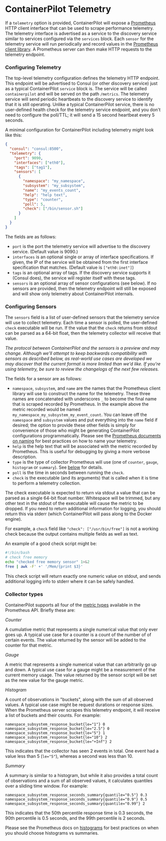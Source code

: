 # ContainerPilot Telemetry

If a `telemetry` option is provided, ContainerPilot will expose a [Prometheus](http://prometheus.io) HTTP client interface that can be used to scrape performance telemetry. The telemetry interface is advertised as a service to the discovery service similar to services configured via the `services` block. Each `sensor` for the telemetry service will run periodically and record values in the [Prometheus client library](https://github.com/prometheus/client_golang). A Prometheus server can then make HTTP requests to the telemetry endpoint.

### Configuring Telemetry

The top-level telemetry configuration defines the telemetry HTTP endpoint. This endpoint will be advertised to Consul (or other discovery service) just as a typical ContainerPilot `service` block is. The service will be called `containerpilot` and will be served on the path `/metrics`. The telemetry service will send periodic heartbeats to the discovery service to identify that it is still operating. Unlike a typical ContainerPilot service, there is no user-defined health check for the telemetry service endpoint, and you don't need to configure the poll/TTL; it will send a 15 second heartbeat every 5 seconds.

A minimal configuration for ContainerPilot including telemetry might look like this:

```json
{
  "consul": "consul:8500",
  "telemetry": {
    "port": 9090,
    "interfaces": ["eth0"],
    "tags": ["tag1"],
    "sensors": [
      {
        "namespace": "my_namespace",
        "subsystem": "my_subsystem",
        "name": "my_events_count",
        "help": "help text",
        "type": "counter",
        "poll": 5,
        "check": ["/bin/sensor.sh"]
      }
    ]
  }
}
```

The fields are as follows:

- `port` is the port the telemetry service will advertise to the discovery service. (Default value is 9090.)
- `interfaces` is an optional single or array of interface specifications. If given, the IP of the service will be obtained from the first interface specification that matches. (Default value is `["eth0:inet"]`)
- `tags` is an optional array of tags. If the discovery service supports it (Consul does), the service will register itself with these tags.
- `sensors` is an optional array of sensor configurations (see below). If no sensors are provided, then the telemetry endpoint will still be exposed and will show only telemetry about ContainerPilot internals.

### Configuring Sensors

The `sensors` field is a list of user-defined sensors that the telemetry service will use to collect telemetry. Each time a sensor is polled, the user-defined `check` executable will be run. If the value that the `check` returns from stdout can be parsed as a 64-bit float, then the telemetry collector will receive that value.

*The protocol between ContainerPilot and the sensors is a preview and may change. Although we'll attempt to keep backwards compatibility with sensors as described below, as real-world use cases are developed we may discover that the current format is more limited than we'd like. If you're using telemetry, be sure to review the changelogs of the next few releases.*

The fields for a sensor are as follows:

- `namespace`, `subsystem`, and `name` are the names that the Prometheus client library will use to construct the name for the telemetry. These three names are concatenated with underscores `_` to become the final name that is scraped recorded by Prometheus. In the example above the metric recorded would be named `my_namespace_my_subsystem_my_event_count`. You can leave off the `namespace` and `subsystem` values and put everything into the `name` field if desired; the option to provide these other fields is simply for convenience of those who might be generating ContainerPilot configurations programmatically. Please see the [Prometheus documents on naming](http://prometheus.io/docs/practices/naming/) for best practices on how to name your telemetry.
- `help` is the help text that will be associated with the metric recorded by Prometheus. This is useful for debugging by giving a more verbose description.
- `type` is the type of collector Prometheus will use (one of `counter`, `gauge`, `histogram` or `summary`). See [below](#Collector_types) for details.
- `poll` is the time in seconds between running the `check`.
- `check` is the executable (and its arguments) that is called when it is time to perform a telemetry collection.

The check executable is expected to return via stdout a value that can be parsed as a single 64-bit float number. Whitespace will be trimmed, but any other text in the stdout of the executable will cause the metric to be dropped. If you need to return additional information for logging, you should return this via stderr (which ContainerPilot will pass along to the Docker engine).

For example, a `check` field like `"check": ["/usr/bin/free"]` is not a working check because the output contains multiple fields as well as text.

An example of a good check script might be:

```bash
#!/bin/bash
# check free memory
echo "checked free memory sensor" 1>&2
free | awk -F' +' '/Mem/{print $3}'
```

This check script will return exactly one numeric value on stdout, and sends additional logging info to stderr where it can be safely handled.

### Collector types

ContainerPilot supports all four of the [metric types](http://prometheus.io/docs/concepts/metric_types/) available in the Prometheus API. Briefly these are:

*Counter*

A cumulative metric that represents a single numerical value that only ever goes up. A typical use case for a counter is a count of the number of of certain events. The value returned by the sensor will be added to the counter for that metric.

*Gauge*

A metric that represents a single numerical value that can arbitrarily go up and down. A typical use case for a gauge might be a measurement of the current memory usage. The value returned by the sensor script will be set as the new value for the gauge metric.

*Histogram*

A count of observations in "buckets", along with the sum of all observed values. A typical use case might be request durations or response sizes. When the Prometheus server scrapes this telemetry endpoint, it will receive a list of buckets and their counts. For example:

```
namespace_subsystem_response_bucket{le="1"} 0
namespace_subsystem_response_bucket{le="2.5"} 0
namespace_subsystem_response_bucket{le="5"} 1
namespace_subsystem_response_bucket{le="10"} 2
namespace_subsystem_response_bucket{le="+Inf"} 2
```

This indicates that the collector has seen 2 events in total. One event had a value less than 5 (`le="5"`), whereas a second was less than 10.

*Summary*

A summary is similar to a histogram, but while it also provides a total count of observations and a sum of all observed values, it calculates quantiles over a sliding time window. For example:

```
namespace_subsystem_response_seconds_summary{quantile="0.5"} 0.3
namespace_subsystem_response_seconds_summary{quantile="0.9"} 0.5
namespace_subsystem_response_seconds_summary{quantile="0.99"} 2
```

This indicates that the 50th percentile response time is 0.3 seconds, the 90th percentile is 0.5 seconds, and the 99th percentile is 2 seconds.

Please see the Prometheus docs on [histograms](http://prometheus.io/docs/practices/histograms/) for best practices on when you should choose histograms vs summaries.
